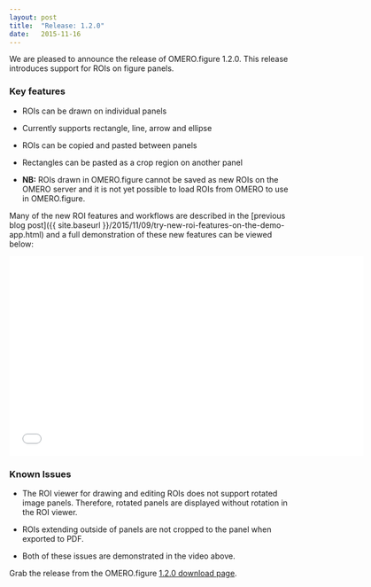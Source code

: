 ```yaml
---
layout: post
title:  "Release: 1.2.0"
date:   2015-11-16
---
```


We are pleased to announce the release of OMERO.figure 1.2.0.
This release introduces support for ROIs on figure panels.

<h3>Key features</h3>

 - ROIs can be drawn on individual panels

 - Currently supports rectangle, line, arrow and ellipse

 - ROIs can be copied and pasted between panels

 - Rectangles can be pasted as a crop region on another panel

 - **NB:** ROIs drawn in OMERO.figure cannot be saved as new ROIs on the OMERO server and it is not yet possible to load ROIs from OMERO to use in OMERO.figure.

Many of the new ROI features and workflows are described in the [previous blog post]({{ site.baseurl }}/2015/11/09/try-new-roi-features-on-the-demo-app.html) and a full demonstration of these new features can be viewed below:

<iframe width="640" height="360" src="//www.youtube.com/embed/0rphBmermAc?rel=0" frameborder="0" allowfullscreen></iframe>

<h3>Known Issues</h3>

 - The ROI viewer for drawing and editing ROIs does not support rotated image panels. Therefore, rotated panels are displayed without rotation in the ROI viewer.

 - ROIs extending outside of panels are not cropped to the panel when exported to PDF.

 - Both of these issues are demonstrated in the video above.


Grab the release from the OMERO.figure [1.2.0 download page](http://downloads.openmicroscopy.org/figure/1.2.0/).

